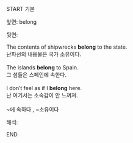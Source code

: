START
기본

앞면:
belong


뒷면:
<div>The contents of shipwrecks <strong>belong</strong> to the state. </div><div><div>난파선의 내용물은 국가 소유이다.</div></div><div><br></div><div><div>The islands <strong>belong</strong> to Spain. </div><div><div>그 섬들은 스페인에 속한다.</div></div></div><div><br></div><div><div>I don’t feel as if I <strong>belong</strong> here. </div><div><div>난 여기서는 소속감이 안 느껴져.</div></div></div><div><br></div><div>~에 속하다 , ~소유이다</div>


해석:
<!--ID: 1746614453499-->
END